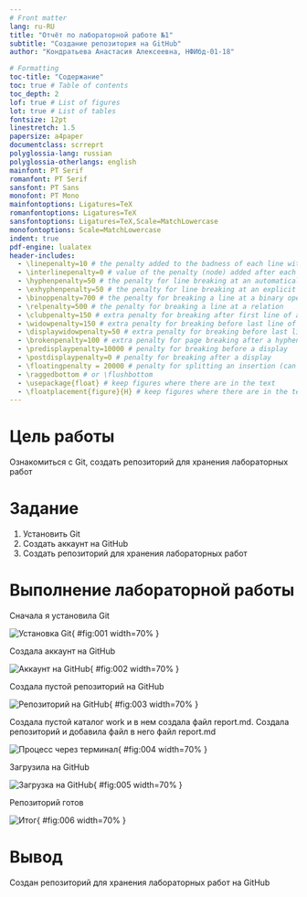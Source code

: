 ```yaml
---
# Front matter
lang: ru-RU
title: "Отчёт по лабораторной работе №1"
subtitle: "Создание репозитория на GitHub"
author: "Кондратьева Анастасия Алексеевна, НФИбд-01-18"

# Formatting
toc-title: "Содержание"
toc: true # Table of contents
toc_depth: 2
lof: true # List of figures
lot: true # List of tables
fontsize: 12pt
linestretch: 1.5
papersize: a4paper
documentclass: scrreprt
polyglossia-lang: russian
polyglossia-otherlangs: english
mainfont: PT Serif
romanfont: PT Serif
sansfont: PT Sans
monofont: PT Mono
mainfontoptions: Ligatures=TeX
romanfontoptions: Ligatures=TeX
sansfontoptions: Ligatures=TeX,Scale=MatchLowercase
monofontoptions: Scale=MatchLowercase
indent: true
pdf-engine: lualatex
header-includes:
  - \linepenalty=10 # the penalty added to the badness of each line within a paragraph (no associated penalty node) Increasing the value makes tex try to have fewer lines in the paragraph.
  - \interlinepenalty=0 # value of the penalty (node) added after each line of a paragraph.
  - \hyphenpenalty=50 # the penalty for line breaking at an automatically inserted hyphen
  - \exhyphenpenalty=50 # the penalty for line breaking at an explicit hyphen
  - \binoppenalty=700 # the penalty for breaking a line at a binary operator
  - \relpenalty=500 # the penalty for breaking a line at a relation
  - \clubpenalty=150 # extra penalty for breaking after first line of a paragraph
  - \widowpenalty=150 # extra penalty for breaking before last line of a paragraph
  - \displaywidowpenalty=50 # extra penalty for breaking before last line before a display math
  - \brokenpenalty=100 # extra penalty for page breaking after a hyphenated line
  - \predisplaypenalty=10000 # penalty for breaking before a display
  - \postdisplaypenalty=0 # penalty for breaking after a display
  - \floatingpenalty = 20000 # penalty for splitting an insertion (can only be split footnote in standard LaTeX)
  - \raggedbottom # or \flushbottom
  - \usepackage{float} # keep figures where there are in the text
  - \floatplacement{figure}{H} # keep figures where there are in the text
---
```


# Цель работы

Ознакомиться с Git, создать репозиторий для хранения лабораторных работ

# Задание

1. Установить Git
2. Создать аккаунт на GitHub
3. Создать репозиторий для хранения лабораторных работ

# Выполнение лабораторной работы

Сначала я установила Git
 
![Установка Git](image/1.png){ #fig:001 width=70% }

Создала аккаунт на GitHub

![Аккаунт на GitHub](image/2.png){ #fig:002 width=70% }

Создала пустой репозиторий на GitHub

![Репозиторий на GitHub](image/3.jpg){ #fig:003 width=70% }

Создала пустой каталог work и в нем создала файл report.md. Создала репозиторий и добавила файл в него файл report.md

![Процесс через терминал](image/4.png){ #fig:004 width=70% }

Загрузила на GitHub

![Загрузка на GitHub](image/5.png){ #fig:005 width=70% }

Репозиторий готов

![Итог](image/6.png){ #fig:006 width=70% }

# Вывод

Создан репозиторий для хранения лабораторных работ на GitHub
